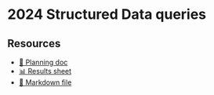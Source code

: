 # 2024 Structured Data queries

<!--
  This directory contains all of the 2024 Structured Data  chapter queries.

  Each query should have a corresponding `metric_name.sql` file.
  Note that readers are linked to this directory, so try to make the SQL file names descriptive for easy browsing.

  Analysts: if helpful, you can use this README to give additional info about the queries.
-->

## Resources

- [📄 Planning doc][~google-doc]
- [📊 Results sheet][~google-sheets]
- [📝 Markdown file][~chapter-markdown]

[~google-doc]: https://docs.google.com/document/d/1DIe6aPWqzYIZsZ-ZdehLkPVuezAHdrMffY_U4BuX0s0/edit
[~google-sheets]: https://docs.google.com/spreadsheets/d/1GWniSGupK6KgME7urV7ff0iWStzopGXqnQvJ3_-ynD4/edit#gid=1778117656
[~chapter-markdown]: https://github.com/HTTPArchive/almanac.httparchive.org/tree/main/src/content/en/2024/structured-data.md
